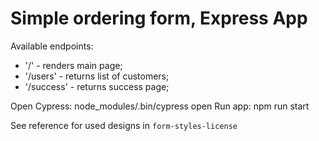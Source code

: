 # Simple ordering form, Express App
Available endpoints: 
- '/' - renders main page;
- '/users' - returns list of customers;
- '/success' - returns success page;

Open Cypress: node_modules/.bin/cypress open
Run app: npm run start

See reference for used designs in `form-styles-license`